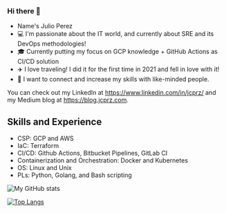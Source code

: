 ### Hi there 👋

* Name's Julio Perez
* 💻 I'm passionate about the IT world, and currently about SRE and its DevOps methodologies!
* 🎓 Currently putting my focus on GCP knowledge + GitHub Actions as CI/CD solution
* ✈️ I love traveling! I did it for the first time in 2021 and fell in love with it! 
* 🤝 I want to connect and increase my skills with like-minded people.

You can check out my LinkedIn at https://www.linkedin.com/in/jcprz/ and my Medium blog at https://blog.jcprz.com.

## Skills and Experience
* CSP: GCP and AWS
* IaC: Terraform
* CI/CD: Github Actions, Bitbucket Pipelines, GitLab CI
* Containerization and Orchestration: Docker and Kubernetes
* OS: Linux and Unix
* PLs: Python, Golang, and Bash scripting


![My GitHub stats](https://github-readme-stats.vercel.app/api?username=jcprz&show_icons=true&theme=radical)

[![Top Langs](https://github-readme-stats.vercel.app/api/top-langs/?username=jcprz)](https://github.com/anuraghazra/github-readme-stats)
